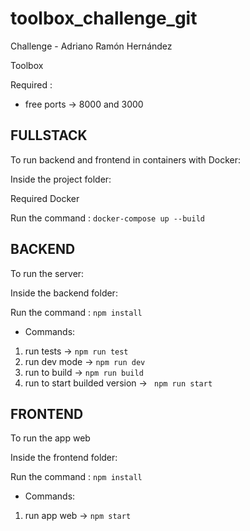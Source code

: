 # toolbox_challenge_git
Challenge - Adriano Ramón Hernández 

Toolbox

Required :

- free ports -> 8000 and 3000
## FULLSTACK
To run backend and frontend in containers with Docker:

Inside the project folder:

Required Docker

Run the command : 
```docker-compose up --build```

## BACKEND
To run the server:

Inside the backend folder:

Run the command : 
``` npm install ``` 

- Commands:

1. run tests -> ``` npm run test ```
2. run dev mode -> ``` npm run dev ```
3. run to build -> ``` npm run build ```
4. run to start builded version -> ``` npm run start```

## FRONTEND
To run the app web 

Inside the frontend folder:

Run the command : 
``` npm install ``` 

- Commands:

1. run app web -> ``` npm start ```


